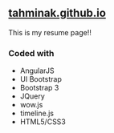 ## [tahminak.github.io](http://tahminak.github.io/)

This is my resume page!!


### Coded with ###
* AngularJS
* UI Bootstrap
* Bootstrap 3
* JQuery
* wow.js
* timeline.js
* HTML5/CSS3

